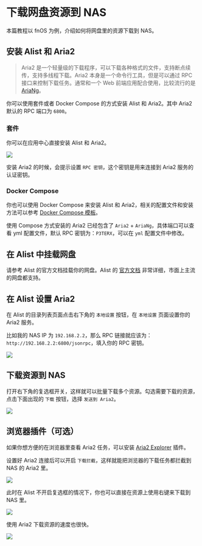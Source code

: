 # 下载网盘资源到 NAS

本篇教程以 fnOS 为例，介绍如何将网盘里的资源下载到 NAS。

## 安装 Alist 和 Aria2

> Aria2 是一个轻量级的下载程序，可以下载各种格式的文件，支持断点续传，支持多线程下载。Aria2 本身是一个命令行工具，但是可以通过 RPC 接口来控制下载任务。通常和一个 Web 前端应用配合使用，比较流行的是 [AriaNg](https://github.com/mayswind/AriaNg/)。

你可以使用套件或者 Docker Compose 的方式安装 Alist 和 Aria2。其中 Aria2 默认的 RPC 端口为 `6800`。

### 套件

你可以在应用中心直接安装 Alist 和 Aria2。

![](https://img.slarker.me/wiki/fdc4c0398ba848478876d39428219cb2.webp)

安装 Aria2 的时候，会提示设置 `RPC 密钥`，这个密钥是用来连接到 Aria2 服务的认证密钥。

### Docker Compose

你也可以使用 Docker Compose 来安装 Alist 和 Aria2，相关的配置文件和安装方法可以参考 [Docker Compose 模板](/application/compose.md)。

使用 Compose 方式安装的 Aria2 已经包含了 `Aria2` + `AriaNg`，具体端口可以查看 yml 配置文件，默认 RPC 密钥为：`P3TERX`，可以在 `yml` 配置文件中修改。

## 在 Alist 中挂载网盘

请参考 Alist 的官方文档挂载你的网盘。Alist 的 [官方文档](https://alist.nn.ci/zh/guide/) 非常详细，市面上主流的网盘都支持。

## 在 Alist 设置 Aria2

在 Alist 的目录列表页面点击右下角的 `本地设置` 按钮，在 `本地设置` 页面设置你的 Aria2 服务。

比如我的 NAS IP 为 `192.168.2.2`，那么 RPC 链接就应该为：`http://192.168.2.2:6800/jsonrpc`，填入你的 RPC 密钥。

![](https://img.slarker.me/wiki/914ef4afcebb40148ddd2c8e16d10b3e.webp)

## 下载资源到 NAS

打开右下角的复选框开关，这样就可以批量下载多个资源。勾选需要下载的资源，点击下面出现的 `下载` 按钮，选择 `发送到 Aria2`。

![](https://img.slarker.me/wiki/d7ced21c3f4a4b0cb2b67184b5f8ecd8.webp)

## 浏览器插件（可选）

如果你想方便的在浏览器里查看 Aria2 任务，可以安装 [Aria2 Explorer](https://aria2e.com/index.cn.html) 插件。

设置好 Aria2 连接后可以开启 `下载拦截`，这样就能把浏览器的下载任务都拦截到 NAS 的 Aria2 里。

![](https://img.slarker.me/wiki/feb6d23fe3434a10bc9eca6b7841c5e8.webp)

此时在 Alist 不开启复选框的情况下，你也可以直接在资源上使用右键来下载到 NAS 里。

![](https://img.slarker.me/wiki/a3fac72e8ba84841a6076fc74f7e323f.webp)

使用 Aria2 下载资源的速度也很快。

![](https://img.slarker.me/wiki/5e57c3914d364d4f8322677421024de4.webp)